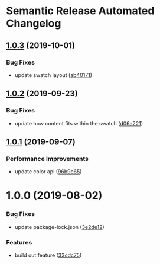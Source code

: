 # Semantic Release Automated Changelog

## [1.0.3](https://github.com/AlaskaAirlines/OrionStatelessComponents__ods-swatch/compare/v1.0.2...v1.0.3) (2019-10-01)


### Bug Fixes

* update swatch layout ([ab40171](https://github.com/AlaskaAirlines/OrionStatelessComponents__ods-swatch/commit/ab40171))

## [1.0.2](https://github.com/AlaskaAirlines/OrionStatelessComponents__ods-swatch/compare/v1.0.1...v1.0.2) (2019-09-23)


### Bug Fixes

* update how content fits within the swatch ([d06a221](https://github.com/AlaskaAirlines/OrionStatelessComponents__ods-swatch/commit/d06a221))

## [1.0.1](https://github.com/AlaskaAirlines/OrionStatelessComponents__ods-swatch/compare/v1.0.0...v1.0.1) (2019-09-07)


### Performance Improvements

* update color api ([96b9c65](https://github.com/AlaskaAirlines/OrionStatelessComponents__ods-swatch/commit/96b9c65))

# 1.0.0 (2019-08-02)


### Bug Fixes

* update package-lock.json ([3e2de12](https://github.com/AlaskaAirlines/OrionStatelessComponents__ods-swatch/commit/3e2de12))


### Features

* build out feature ([33cdc75](https://github.com/AlaskaAirlines/OrionStatelessComponents__ods-swatch/commit/33cdc75))
